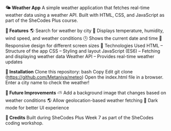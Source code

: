 **🌤 Weather App**
A simple weather application that fetches real-time weather data using a weather API. Built with HTML, CSS, and JavaScript as part of the SheCodes Plus course.

**🚀 Features**
🌎 Search for weather by city
📡 Displays temperature, humidity, wind speed, and weather conditions
🕒 Shows the current date and time
🎨 Responsive design for different screen sizes
🔧 Technologies Used
HTML – Structure of the app
CSS – Styling and layout
JavaScript (ES6) – Fetching and displaying weather data
Weather API – Provides real-time weather updates


**📌 Installation**
Clone this repository:
bash
Copy
Edit
git clone (https://github.com/Metaniya/meteo)
Open the index.html file in a browser.
Enter a city name to check the weather!


**🎯 Future Improvements**
⛅ Add a background image that changes based on weather conditions
🌎 Allow geolocation-based weather fetching
🎨 Dark mode for better UI experience


**📝 Credits**
Built during SheCodes Plus Week 7 as part of the SheCodes coding workshop.

